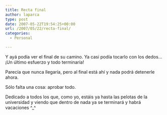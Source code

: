 ```yaml
---
title: Recta final
author: laparca
type: post
date: 2007-05-22T19:54:25+00:00
url: /2007/05/22/recta-final/
categories:
  - Personal

---
```

Y ayá podía ver el final de su camino. Ya casi podía tocarlo con los dedos&#8230; ¡Un último esfuerzo y todo terminaría!

Parecía que nunca llegaría, pero al final está ahí y nada podrá detenerle ahora.

Sólo falta una cosa: aprobar todo.

Dedicado a todos los que, como yo, estáis ya hasta las pelotas de la universidad y viendo que dentro de nada ya se terminará y habrá vacaciones ^_^